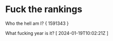 # Fuck the rankings

Who the hell am I?
{ 1591343 }

What fucking year is it?
[ 2024-01-19T10:02:21Z ]
